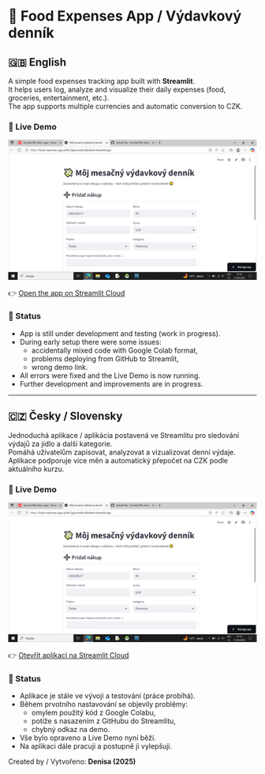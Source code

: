 # 🛒 Food Expenses App / Výdavkový denník

## 🇬🇧 English
A simple food expenses tracking app built with **Streamlit**.  
It helps users log, analyze and visualize their daily expenses (food, groceries, entertainment, etc.).  
The app supports multiple currencies and automatic conversion to CZK.  

### 🚀 Live Demo
![Ukážka aplikácie](screenshot.png)

👉 [Open the app on Streamlit Cloud](https://food-expenses-app-p5tts7gtpumedcsdkhdlw4.streamlit.app/#moj-mesacny-vydavkovy-dennik)


### 📌 Status
- App is still under development and testing (work in progress).  
- During early setup there were some issues:  
  - accidentally mixed code with Google Colab format,  
  - problems deploying from GitHub to Streamlit,  
  - wrong demo link.  
- All errors were fixed and the Live Demo is now running.  
- Further development and improvements are in progress.

---

## 🇨🇿 Česky / Slovensky
Jednoduchá aplikace / aplikácia postavená ve Streamlitu pro sledování výdajů za jídlo a další kategorie.  
Pomáhá uživatelům zapisovat, analyzovat a vizualizovat denní výdaje.  
Aplikace podporuje více měn a automatický přepočet na CZK podle aktuálního kurzu.  

### 🚀 Live Demo
![Ukážka aplikácie](screenshot.png)

👉 [Otevřít aplikaci na Streamlit Cloud](https://food-expenses-app-p5tts7gtpumedcsdkhdlw4.streamlit.app/#moj-mesacny-vydavkovy-dennik)

### 📌 Status
- Aplikace je stále ve vývoji a testování (práce probíhá).  
- Během prvotního nastavování se objevily problémy:  
  - omylem použitý kód z Google Colabu,  
  - potíže s nasazením z GitHubu do Streamlitu,  
  - chybný odkaz na demo.  
- Vše bylo opraveno a Live Demo nyní běží.  
- Na aplikaci dále pracuji a postupně ji vylepšuji.

Created by / Vytvořeno: **Denisa (2025)**
